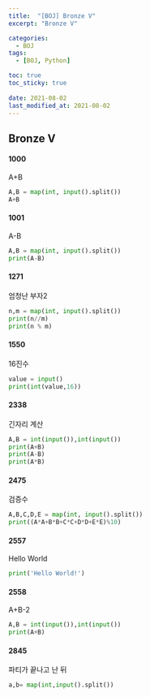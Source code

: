 ```yaml
---
title:  "[BOJ] Bronze V"
excerpt: "Bronze V"

categories:
  - BOJ
tags:
  - [BOJ, Python]

toc: true
toc_sticky: true
 
date: 2021-08-02
last_modified_at: 2021-08-02
---
```

## Bronze V

#### 1000
A+B
```python
A,B = map(int, input().split())
A+B
```

#### 1001
A-B
```python
A,B = map(int, input().split())
print(A-B)
```

#### 1271
엄청난 부자2
```python
n,m = map(int, input().split())
print(n//m)
print(n % m)
```

#### 1550
16진수
```python
value = input()
print(int(value,16))
```

#### 2338
긴자리 계산
```python
A,B = int(input()),int(input())
print(A+B)
print(A-B)
print(A*B)
```

#### 2475
검증수
```python
A,B,C,D,E = map(int, input().split())
print((A*A+B*B+C*C+D*D+E*E)%10)
```

#### 2557
Hello World
```python
print('Hello World!')
```

#### 2558
A+B-2
```python
A,B = int(input()),int(input())
print(A+B)
```

#### 2845
파티가 끝나고 난 뒤
```python
a,b= map(int,input().split())

```

```python
```

```python
```

```python
```

```python
```

```python
```

```python
```

```python
```

```python
```

```python
```

```python
```

```python
```

```python
```

```python
```

```python
```
